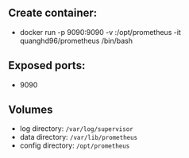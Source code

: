 ## Create container:
- docker run -p 9090:9090 -v <config dir>:/opt/prometheus -it quanghd96/prometheus /bin/bash
## Exposed ports:
- 9090

## Volumes
- log directory: `/var/log/supervisor`
- data directory: `/var/lib/prometheus`
- config directory: `/opt/prometheus`

